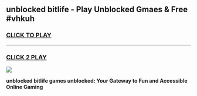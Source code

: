 
## unblocked bitlife - Play Unblocked Gmaes & Free #vhkuh
<h3>
<a href="https://news.freeplayer.one?title=unblocked_bitlife&ref=26F">CLICK TO PLAY</a></h3>
<hr>

<h3>
<a href="https://news.freeplayer.one?title=unblocked_bitlife&ref=26F">CLICK 2 PLAY</a>
  
</h3>

<a href="https://news.freeplayer.one?title=unblocked_bitlife&ref=26F/"><img src="https://clearcache.store/games.png"></a>


**unblocked bitlife games unblocked: Your Gateway to Fun and Accessible Online Gaming**
